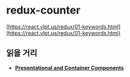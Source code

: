 # redux-counter

[https://react.vlpt.us/redux/01-keywords.html](https://react.vlpt.us/redux/01-keywords.html)

## 읽을 거리

- [**Presentational and Container Components**
  ](https://medium.com/@dan_abramov/smart-and-dumb-components-7ca2f9a7c7d0)
